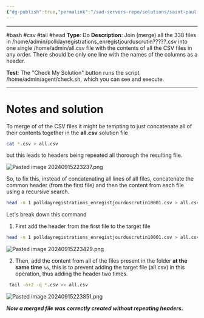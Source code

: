 ```yaml
---
{"dg-publish":true,"permalink":"/sad-servers-repo/solutions/saint-paul-merge-many-cs-vs-files/"}
---
```


---
#bash #csv #tail #head
**Type**: Do
**Description**: Join (merge) all the 338 files in /home/admin/polldayregistrations_enregistjourduscrutin?????.csv into one single /home/admin/all.csv file with the contents of all the CSV files in any order. There should be only one line with the names of the columns as a header.

**Test**: The "Check My Solution" button runs the script /home/admin/agent/check.sh, which you can see and execute.

---
# Notes and solution
To merge of of the CSV files it might be tempting to just concatenate all of their contents together in the **all.csv** solution file

```bash
cat *.csv > all.csv
```

but this leads to headers being repeated all thorough the resulting file.

![Pasted image 20240915223237.png](/img/user/Sad%20Servers%20repo/Solutions/Reference%20images/Pasted%20image%2020240915223237.png)

So, to fix this, instead of concatenating all lines of all files, concatenate the common header (from the first file) and then the content from each file using a recursive search.

```bash
head -n 1 polldayregistrations_enregistjourduscrutin10001.csv > all.csv && tail -n+2 -q *.csv >> all.csv
```

Let's break down this command 

1. First add the header from the first file to the target file
```bash
head -n 1 polldayregistrations_enregistjourduscrutin10001.csv > all.csv
```
![Pasted image 20240915223429.png](/img/user/Sad%20Servers%20repo/Solutions/Reference%20images/Pasted%20image%2020240915223429.png)

2. Then, add the content from all of the files present in the folder **at the same time** `&&`, this is to prevent adding the target file (all.csv) in this operation, thus adding the header two times.
```bash
 tail -n+2 -q *.csv >> all.csv
```
![Pasted image 20240915223851.png](/img/user/Sad%20Servers%20repo/Solutions/Reference%20images/Pasted%20image%2020240915223851.png)

___Now a merged file was correctly created without repeating headers.___
